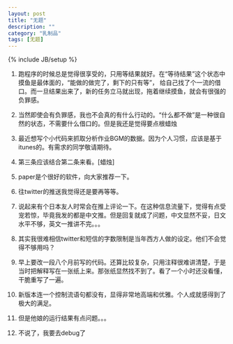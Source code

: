 ```yaml
---
layout: post
title: "无题"
description: ""
category: "乳制品"
tags: [无题]
---
```

{% include JB/setup %}

1. 跑程序的时候总是觉得很享受的，只用等结果就好。在“等待结果”这个状态中摸鱼是最体面的，“能做的做完了，剩下的只有等”， 给自己找了个一流的借口。而一旦结果出来了，新的任务立马就出现，拖着继续摸鱼，就会有很强的负罪感。

2. 当然即使会有负罪感，我也不会真的有什么行动的。“什么都不做”是一种很自然的状态，不需要什么借口的。但是我还是觉得要点根蜡烛

3. 最近想写个小代码来抓取分析作业BGM的数据。因为个人习惯，应该是基于itunes的。有需求的同学敬请期待。

4. 第三条应该结合第二条来看。[蜡烛]

5. paper是个很好的软件，向大家推荐一下。

6. 往twitter的推送我觉得还是要再等等。

7. 说起来有个日本友人时常会在推上评论一下。在这种信息流量下，觉得有点受宠若惊，毕竟我发的都是中文推。但是回复就成了问题，中文显然不妥，日文水平不够，英文一推讲不完。。。

8. 其实我很难相信twitter和短信的字数限制是当年西方人做的设定。他们不会觉得不够用吗？

8. 早上要改一段八个月前写的代码。还算比较复杂，只用注释很难讲清楚，于是当时把解释写在一张纸上来。那张纸显然找不到了。看了一个小时还没看懂，干脆重写了一遍。

9. 新版本连一个控制流语句都没有，显得非常地高端和优雅。个人成就感得到了极大的满足。

10. 但是他娘的运行结果有点问题。。。

11. 不说了，我要去debug了